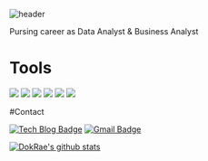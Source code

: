 ![header](https://capsule-render.vercel.app/api?type=Waving&color=_hexcode&height=200&section=header&text=Welcome%20%github&fontSize=90)





Pursing career as Data Analyst & Business Analyst

# Tools 

<img src="https://img.shields.io/badge/Python-3776AB?style=flat-square&logo=Python&logoColor=white"/>  <img src="https://img.shields.io/badge/pandas-150458?style=flat-square&logo=pandas&logoColor=white"/>  <img src="https://img.shields.io/badge/Colab-F9AB00?style=flat-square&logo=Google-Colab&logoColor=white"/> <img src="https://img.shields.io/badge/Jupyter-F37626?style=flat-square&logo=Jupyter&logoColor=white"/> <img src="https://img.shields.io/badge/R Studio-276DC3?style=flat-square&logo=R&logoColor=white"/>  <img src="https://img.shields.io/badge/MySQL-4479A1?style=flat-square&logo=MySQL&logoColor=white"/> 


#Contact

[![Tech Blog Badge](http://img.shields.io/badge/-Tech%20blog-black?style=flat-square&logo=github&link=https://kyle5221.github.io/)](https://kyle5221.github.io/) [![Gmail Badge](https://img.shields.io/badge/Gmail-d14836?style=flat-square&logo=Gmail&logoColor=white&link=mailto:kyle5221@gmail.com)](mailto:kyle5221@gmail.com)



[![DokRae's github stats](https://github-readme-stats.vercel.app/api?username=kyle5221)](https://github.com/anuraghazra/github-readme-stats)
